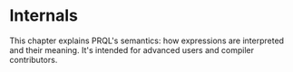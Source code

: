 # Internals

This chapter explains PRQL's semantics: how expressions are interpreted and
their meaning. It's intended for advanced users and compiler contributors.
